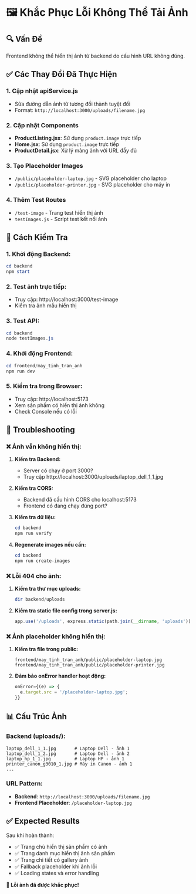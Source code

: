 # 🖼️ Khắc Phục Lỗi Không Thể Tải Ảnh

## 🔍 Vấn Đề
Frontend không thể hiển thị ảnh từ backend do cấu hình URL không đúng.

## ✅ Các Thay Đổi Đã Thực Hiện

### 1. **Cập nhật apiService.js**
- Sửa đường dẫn ảnh từ tương đối thành tuyệt đối
- Format: `http://localhost:3000/uploads/filename.jpg`

### 2. **Cập nhật Components**
- **ProductListing.jsx**: Sử dụng `product.image` trực tiếp
- **Home.jsx**: Sử dụng `product.image` trực tiếp  
- **ProductDetail.jsx**: Xử lý mảng ảnh với URL đầy đủ

### 3. **Tạo Placeholder Images**
- `/public/placeholder-laptop.jpg` - SVG placeholder cho laptop
- `/public/placeholder-printer.jpg` - SVG placeholder cho máy in

### 4. **Thêm Test Routes**
- `/test-image` - Trang test hiển thị ảnh
- `testImages.js` - Script test kết nối ảnh

## 🚀 Cách Kiểm Tra

### 1. **Khởi động Backend:**
```powershell
cd backend
npm start
```

### 2. **Test ảnh trực tiếp:**
- Truy cập: http://localhost:3000/test-image
- Kiểm tra ảnh mẫu hiển thị

### 3. **Test API:**
```powershell
cd backend
node testImages.js
```

### 4. **Khởi động Frontend:**
```powershell
cd frontend/may_tinh_tran_anh
npm run dev
```

### 5. **Kiểm tra trong Browser:**
- Truy cập: http://localhost:5173
- Xem sản phẩm có hiển thị ảnh không
- Check Console nếu có lỗi

## 🔧 Troubleshooting

### ❌ **Ảnh vẫn không hiển thị:**

1. **Kiểm tra Backend:**
   - Server có chạy ở port 3000?
   - Truy cập http://localhost:3000/uploads/laptop_dell_1_1.jpg

2. **Kiểm tra CORS:**
   - Backend đã cấu hình CORS cho localhost:5173
   - Frontend có đang chạy đúng port?

3. **Kiểm tra dữ liệu:**
   ```powershell
   cd backend
   npm run verify
   ```

4. **Regenerate images nếu cần:**
   ```powershell
   cd backend
   npm run create-images
   ```

### ❌ **Lỗi 404 cho ảnh:**

1. **Kiểm tra thư mục uploads:**
   ```powershell
   dir backend/uploads
   ```

2. **Kiểm tra static file config trong server.js:**
   ```javascript
   app.use('/uploads', express.static(path.join(__dirname, 'uploads')));
   ```

### ❌ **Ảnh placeholder không hiển thị:**

1. **Kiểm tra file trong public:**
   ```
   frontend/may_tinh_tran_anh/public/placeholder-laptop.jpg
   frontend/may_tinh_tran_anh/public/placeholder-printer.jpg
   ```

2. **Đảm bảo onError handler hoạt động:**
   ```javascript
   onError={(e) => {
     e.target.src = '/placeholder-laptop.jpg';
   }}
   ```

## 📊 **Cấu Trúc Ảnh**

### **Backend (uploads/):**
```
laptop_dell_1_1.jpg       # Laptop Dell - ảnh 1
laptop_dell_1_2.jpg       # Laptop Dell - ảnh 2  
laptop_hp_1_1.jpg         # Laptop HP - ảnh 1
printer_canon_g3010_1.jpg # Máy in Canon - ảnh 1
...
```

### **URL Pattern:**
- **Backend**: `http://localhost:3000/uploads/filename.jpg`
- **Frontend Placeholder**: `/placeholder-laptop.jpg`

## ✅ **Expected Results**

Sau khi hoàn thành:
- ✅ Trang chủ hiển thị sản phẩm có ảnh
- ✅ Trang danh mục hiển thị ảnh sản phẩm  
- ✅ Trang chi tiết có gallery ảnh
- ✅ Fallback placeholder khi ảnh lỗi
- ✅ Loading states và error handling

**🎉 Lỗi ảnh đã được khắc phục!**
